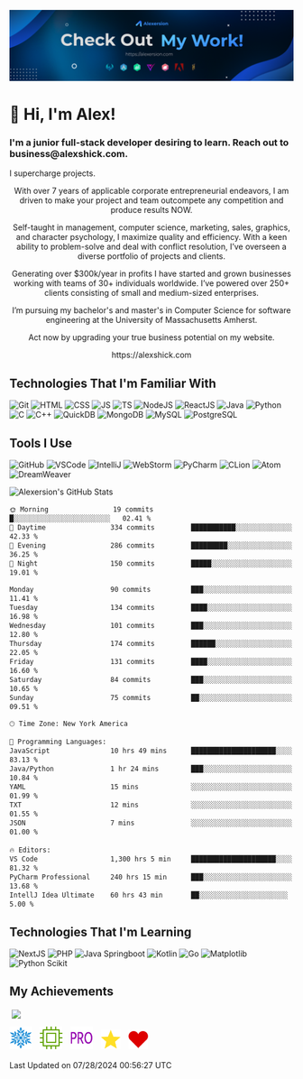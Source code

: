 ![GitHub Banner Goes Here.](/banner.png?raw=true)
<h1>👋 Hi, I'm Alex!</h1>
<h3> I'm a junior full-stack developer desiring to learn. Reach out to business@alexshick.com.</h3>
I supercharge projects.
<p align="center">With over 7 years of applicable corporate entrepreneurial endeavors, I am driven to make your project and team outcompete any competition and produce results NOW.</p>
<p align="center">Self-taught in management, computer science, marketing, sales, graphics, and character psychology, I maximize quality and efficiency. With a keen ability to problem-solve and deal with conflict resolution, I’ve overseen a diverse portfolio of projects and clients.</p>
<p align="center">Generating over $300k/year in profits I have started and grown businesses working with teams of 30+ individuals worldwide. I’ve powered over 250+ clients consisting of small and medium-sized enterprises.</p>
<p align="center">I’m pursuing my bachelor's and master's in Computer Science for software engineering at the University of Massachusetts Amherst.</p>
<p align="center">Act now by upgrading your true business potential on my website.</p>
<p align="center">https://alexshick.com</p>

## Technologies That I'm Familiar With
![Git](https://img.shields.io/badge/-Git-409AF9?style=for-the-badge&logo=git&logoColor=white)
![HTML](https://img.shields.io/badge/-HTML-409AF9?style=for-the-badge&logo=html5&logoColor=white)
![CSS](https://img.shields.io/badge/-CSS-409AF9?style=for-the-badge&logo=css3&logoColor=white)
![JS](https://img.shields.io/badge/-JavaScript-409AF9?style=for-the-badge&logo=javascript&logoColor=white)
![TS](https://img.shields.io/badge/-TypeScript-409AF9?style=for-the-badge&logo=typescript&logoColor=white)
![NodeJS](https://img.shields.io/badge/-NodeJS-409AF9?style=for-the-badge&logo=nodejs&logoColor=white)
![ReactJS](https://img.shields.io/badge/-ReactJS-409AF9?style=for-the-badge&logo=reactjs&logoColor=white)
![Java](https://img.shields.io/badge/-Java-409AF9?style=for-the-badge&logo=java&logoColor=white)
![Python](https://img.shields.io/badge/-Python-409AF9?style=for-the-badge&logo=python&logoColor=white)
![C](https://img.shields.io/badge/-C-409AF9?style=for-the-badge&logo=c&logoColor=white)
![C++](https://img.shields.io/badge/-C++-409AF9?style=for-the-badge&logo=c++&logoColor=white)
![QuickDB](https://img.shields.io/badge/-QuickDB-409AF9?style=for-the-badge&logo=quickdb&logoColor=white)
![MongoDB](https://img.shields.io/badge/-MongoDB-409AF9?style=for-the-badge&logo=mongodb&logoColor=white)
![MySQL](https://img.shields.io/badge/-MySQL-409AF9?style=for-the-badge&logo=mysql&logoColor=white)
![PostgreSQL](https://img.shields.io/badge/-PostgreSQL-409AF9?style=for-the-badge&logo=postgresql&logoColor=white)

## Tools I Use
![GitHub](https://img.shields.io/badge/-GitHub-409AF9?style=for-the-badge&logo=github&logoColor=white)
![VSCode](https://img.shields.io/badge/-VSCode-409AF9?style=for-the-badge&logo=visual-studio-code&logoColor=white)
![IntelliJ](https://img.shields.io/badge/-IntelliJ-409AF9?style=for-the-badge&logo=intellij-idea&logoColor=white)
![WebStorm](https://img.shields.io/badge/-Webstorm-409AF9?style=for-the-badge&logo=webstorm-idea&logoColor=white)
![PyCharm](https://img.shields.io/badge/-Pycharm-409AF9?style=for-the-badge&logo=pycharm-idea&logoColor=white)
![CLion](https://img.shields.io/badge/-CLion-409AF9?style=for-the-badge&logo=clion-idea&logoColor=white)
![Atom](https://img.shields.io/badge/-Atom-409AF9?style=for-the-badge&logo=atom-idea&logoColor=white)
![DreamWeaver](https://img.shields.io/badge/-Dreamweaver-409AF9?style=for-the-badge&logo=dreamweaver-idea&logoColor=white)


![Alexersion's GitHub Stats](https://github-readme-stats.vercel.app/api?username=alex-shick&show_icons=true&theme=cobalt)
```text
🌞 Morning                19 commits          █░░░░░░░░░░░░░░░░░░░░░░░░   02.41 % 
🌆 Daytime                334 commits         ███████████░░░░░░░░░░░░░░   42.33 % 
🌃 Evening                286 commits         █████████░░░░░░░░░░░░░░░░   36.25 % 
🌙 Night                  150 commits         █████░░░░░░░░░░░░░░░░░░░░   19.01 % 
```
```text
Monday                   90 commits          ███░░░░░░░░░░░░░░░░░░░░░░   11.41 % 
Tuesday                  134 commits         ████░░░░░░░░░░░░░░░░░░░░░   16.98 % 
Wednesday                101 commits         ███░░░░░░░░░░░░░░░░░░░░░░   12.80 % 
Thursday                 174 commits         ██████░░░░░░░░░░░░░░░░░░░   22.05 % 
Friday                   131 commits         ████░░░░░░░░░░░░░░░░░░░░░   16.60 % 
Saturday                 84 commits          ███░░░░░░░░░░░░░░░░░░░░░░   10.65 % 
Sunday                   75 commits          ██░░░░░░░░░░░░░░░░░░░░░░░   09.51 % 
```
```text
🕑︎ Time Zone: New York America

💬 Programming Languages: 
JavaScript               10 hrs 49 mins      █████████████████████░░░░   83.13 % 
Java/Python              1 hr 24 mins        ███░░░░░░░░░░░░░░░░░░░░░░   10.84 % 
YAML                     15 mins             ░░░░░░░░░░░░░░░░░░░░░░░░░   01.99 % 
TXT                      12 mins             ░░░░░░░░░░░░░░░░░░░░░░░░░   01.55 % 
JSON                     7 mins              ░░░░░░░░░░░░░░░░░░░░░░░░░   01.00 % 

🔥 Editors: 
VS Code                  1,300 hrs 5 min     █████████████████████░░░░   81.32 %
PyCharm Professional     240 hrs 15 min      ███░░░░░░░░░░░░░░░░░░░░░░   13.68 %
IntellJ Idea Ultimate    60 hrs 43 min       ██░░░░░░░░░░░░░░░░░░░░░░    5.00 %
```

## Technologies That I'm Learning
![NextJS](https://img.shields.io/badge/-NextJS-409AF9?style=for-the-badge&logo=nextjs&logoColor=white)
![PHP](https://img.shields.io/badge/-PHP-409AF9?style=for-the-badge&logo=php&logoColor=white)
![Java Springboot](https://img.shields.io/badge/-Java_Springboot-409AF9?style=for-the-badge&logo=javaspringboot&logoColor=white)
![Kotlin](https://img.shields.io/badge/-Kotlin-409AF9?style=for-the-badge&logo=kotlin&logoColor=white)
![Go](https://img.shields.io/badge/-Go-409AF9?style=for-the-badge&logo=go&logoColor=white)
![Matplotlib](https://img.shields.io/badge/-Matplotlib-409AF9?style=for-the-badge&logo=matplotlib&logoColor=white)
![Python Scikit](https://img.shields.io/badge/-Python_Scikit-409AF9?style=for-the-badge&logo=pythonscikit&logoColor=white)

## My Achievements
<p>&nbsp;<a href="https://github.com/ryo-ma/github-profile-trophy"><img align="center" src="https://github-profile-trophy.vercel.app/?username=alex-shick&theme=nord"/></a></p>
<a href='https://archiveprogram.github.com/'><img src='https://raw.githubusercontent.com/acervenky/animated-github-badges/master/assets/acbadge.gif' width='40' height='40'></a> <a href='https://docs.github.com/en/developers'><img src='https://raw.githubusercontent.com/acervenky/animated-github-badges/master/assets/devbadge.gif' width='40' height='40'></a> <a href='https://github.com/pricing'><img src='https://raw.githubusercontent.com/acervenky/animated-github-badges/master/assets/pro.gif' width='40' height='40'></a> <a href='https://stars.github.com/'><img src='https://raw.githubusercontent.com/acervenky/animated-github-badges/master/assets/starbadge.gif' width='35' height='35'></a> <a href='https://docs.github.com/en/github/supporting-the-open-source-community-with-github-sponsors'><img src='https://raw.githubusercontent.com/acervenky/animated-github-badges/master/assets/sponsorbadge.gif' width='35' height='35'></a>
<br><br>Last Updated on 07/28/2024 00:56:27 UTC

